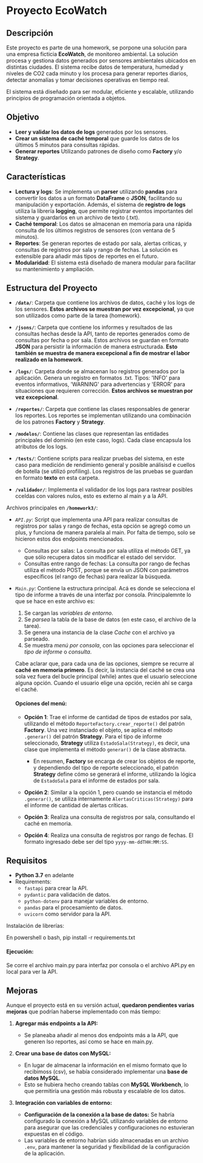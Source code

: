 # Proyecto EcoWatch

## Descripción

Este proyecto es parte de una homework, se porpone una solución para una empresa ficticia **EcoWatch**, de monitoreo ambiental. La solución procesa y gestiona datos generados por sensores ambientales ubicados en distintas ciudades. El sistema recibe datos de temperatura, humedad y niveles de CO2 cada minuto y los procesa para generar reportes diarios, detectar anomalías y tomar decisiones operativas en tiempo real.

El sistema está diseñado para ser modular, eficiente y escalable, utilizando principios de programación orientada a objetos.

## Objetivo

- **Leer y validar los datos de logs** generados por los sensores.
- **Crear un sistema de caché temporal** que guarde los datos de los últimos 5 minutos para consultas rápidas.
- **Generar reportes** Utilizando patrones de diseño como **Factory** y/o **Strategy**.

## Características

- **Lectura y logs**: Se implementa un **parser** utilizando **pandas** para convertir los datos a un formato **DataFrame** o **JSON**, facilitando su manipulación y exportación. Además, el sistema de **registro de logs** utiliza la librería **logging**, que permite registrar eventos importantes del sistema y guardarlos en un archivo de texto (.txt).
- **Caché temporal**: Los datos se almacenan en memoria para una rápida consulta de los últimos registros de sensores (con ventana de 5 minutos).
- **Reportes**: Se generan reportes de estado por sala, alertas críticas, y consultas de registros por sala y rango de fechas. La solución es extensible para añadir más tipos de reportes en el futuro.
- **Modularidad**: El sistema está diseñado de manera modular para facilitar su mantenimiento y ampliación.

## Estructura del Proyecto

- **`/data/`**: Carpeta que contiene los archivos de datos, caché y los logs de los sensores. **Estos archivos se muestran por vez excepcional**, ya que son utilizados como parte de la tarea (homework).
  
- **`/jsons/`**: Carpeta que contiene los informes y resultados de las consultas hechas desde la API, tanto de reportes generados como de consultas por fecha o por sala. Estos archivos se guardan en formato **JSON** para persistir la información de manera estructurada. **Esto también se muestra de manera excepcional a fin de mostrar el labor realizado en la homework**.

- **`/logs/`**: Carpeta donde se almacenan lso registros generados por la aplicación. Genera un registro en formatos .txt. Tipos: 'INFO' para eventos informativos, 'WARNING' para advertencias y 'ERROR' para situaciones que requieren corrección. **Estos archivos se muestran por vez excepcional**.

- **`/reportes/`**: Carpeta que contiene las clases responsables de generar los reportes. Los reportes se implementan utilizando una combinación de los patrones **Factory** y **Strategy**.

- **`/modelos/`**: Contiene las clases que representan las entidades principales del dominio (en este caso, logs). Cada clase encapsula los atributos de los logs.

- **`/tests/`**: Contiene scripts para realizar pruebas del sistema, en este caso para medición de rendimiento general y posible análisisd e cuellos de botella (se utilizó profiling). Los registros de las pruebas se guardan en formato **texto** en esta carpeta.

- **`/validador/`**: Implementa el validador de los logs para rastrear posibles cceldas con valores nulos, esto es externo al main y a la API.

Archivos principales en **`/homework3/`**: 
- *`API.py`*: Script que implementa una API para realizar consultas de registros por salas y rango de fechas, esta opción se agregó como un plus, y funciona de manera paralela al main. Por falta de tiempo, solo se hicieron estos dos endpoints mencionados.
   - Consultas por salas: La consulta por sala utiliza el método GET, ya que sólo recupera datos sin modificar el estado del servidor.
   - Consultas entre rango de fechas: La consulta por rango de fechas utiliza el método POST, porque se envía un JSON con parámetros específicos (el rango de fechas) para realizar la búsqueda.
- *`Main.py`*: Contiene la estructura principal. Acá es donde se selecciona el tipo de informe a través de una interfaz por consola. Principalemnte lo que se hace en este archivo es:
  1. Se cargan las *variables de entorno*.
  2. Se *parsea* la tabla de la base de datos (en este caso, el archivo de la tarea).
  3. Se genera una instancia de la clase *Cache* con el archivo ya parseado.
  4. Se muestra *menú por consola*, con las opciones para seleccionar el *tipo de informe* o *consulta*.
  
  Cabe aclarar que, para cada una de las opciones, siempre se recurre al **caché en memoria primero**. Es decir, la instancia del caché se crea una sola vez fuera del bucle principal (while) antes que el usuario 
  seleccione alguna opción. Cuando el usuario elige una opción, recién ahí se carga el caché.

  #### **Opciones del menú**:
  - **Opción 1**: Trae el informe de cantidad de tipos de estados por sala, utilizando el método `ReporteFactory.crear_reporte()` del patrón **Factory**. Una vez instanciado el objeto, se aplica el método `.generar()` del patrón **Strategy**. Para el tipo de informe seleccionado, **Strategy** utiliza `EstadoSala(Strategy)`, es decir, una clase que implementa el método `generar()` de la clase abstracta.  
    - En resumen, **Factory** se encarga de crear los objetos de reporte, y dependiendo del tipo de reporte seleccionado, el patrón **Strategy** define cómo se generará el informe, utilizando la lógica de `EstadoSala` para el informe de estados por sala.

  - **Opción 2**: Similar a la opción 1, pero cuando se instancia el método `.generar()`, se utiliza internamente `AlertasCriticas(Strategy)` para el informe de cantidad de alertas críticas.

  - **Opción 3**: Realiza una consulta de registros por sala, consultando el caché en memoria.

  - **Opción 4**: Realiza una consulta de registros por rango de fechas. El formato ingresado debe ser del tipo `yyyy-mm-ddTHH:MM:SS`.
## Requisitos

- **Python 3.7** en adelante
- Requirements:
  - `fastapi` para crear la API.
  - `pydantic` para validación de datos.
  - `python-dotenv` para manejar variables de entorno.
  - `pandas` para el procesamiento de datos.
  - `uvicorn` como servidor para la API.

Instalación de librerías:

En powershell o bash,
pip install -r requirements.txt

  #### **Ejecución**:
  Se corre el archivo main.py para interfaz por consola o el archivo API.py en local para ver la API. 


  ## Mejoras

Aunque el proyecto está en su versión actual, **quedaron pendientes varias mejoras** que podrían haberse implementado con más tiempo:

1. **Agregar más endpoints a la API:**
   - Se planeaba añadir al menos dos endpoints más a la API, que generen lso reportes, así como se hace en main.py. 

2. **Crear una base de datos con MySQL:**
   - En lugar de almacenar la información en el mismo formato que lo recibimoss (csv), se había considerado implementar una **base de datos MySQL**. 
   - Esto se hubiera hecho creando tablas con **MySQL Workbench**, lo que permitiría una gestión más robusta y escalable de los datos.

3. **Integración con variables de entorno:**
   - **Configuración de la conexión a la base de datos:** Se habría configurado la conexión a MySQL utilizando variables de entorno para asegurar que las credenciales y configuraciones no estuvieran expuestas en el código.
   - Las variables de entorno habrían sido almacenadas en un archivo `.env`, para mantener la seguridad y flexibilidad de la configuración de la aplicación.


